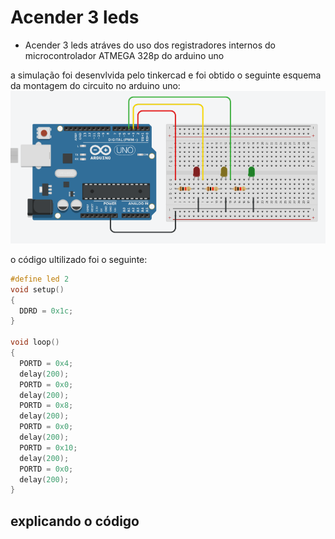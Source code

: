# Acender 3 leds 

- Acender 3 leds atráves do uso dos registradores internos do microcontrolador ATMEGA 328p do arduino uno

a simulação foi desenvlvida pelo tinkercad e foi obtido o seguinte esquema da montagem do circuito no arduino uno:
![esquema da montagem do circuito no arduino](https://github.com/CarlosG18/sd_dca0919/blob/main/exemples/exemple1/esquema1.png)

o código ultilizado foi o seguinte:

```c++
#define led 2
void setup()
{
  DDRD = 0x1c;
}

void loop()
{
  PORTD = 0x4;
  delay(200);
  PORTD = 0x0;
  delay(200);
  PORTD = 0x8;
  delay(200);
  PORTD = 0x0;
  delay(200);
  PORTD = 0x10;
  delay(200);
  PORTD = 0x0;
  delay(200);
}
```

## explicando o código